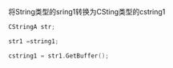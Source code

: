 将String类型的sring1转换为CSting类型的cstring1

```c++
CStringA str;

str1 =string1;

cstring1 = str1.GetBuffer();
```